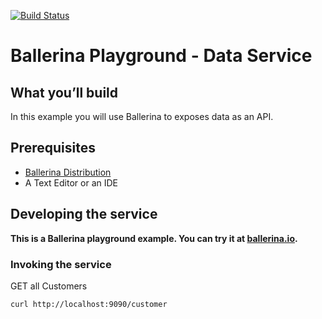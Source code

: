 [![Build Status](https://travis-ci.org/ballerina-guides/playground-data-service.svg?branch=master)](https://travis-ci.org/ballerina-guides/playground-data-service)

# Ballerina Playground - Data Service   

## <a name="what-you-build"></a> What you’ll build 

In this example you will use Ballerina to exposes data as an API. 
 
## <a name="pre-req"></a> Prerequisites
- [Ballerina Distribution](https://github.com/ballerina-lang/ballerina/blob/master/docs/quick-tour.md)
- A Text Editor or an IDE 

## <a name="developing-service"></a> Developing the service 

**This is a Ballerina playground example. You can try it at  [ballerina.io](https://ballerina.io).**

### <a name="invoking"></a> Invoking the service

GET all Customers 

``` 
curl http://localhost:9090/customer

```
